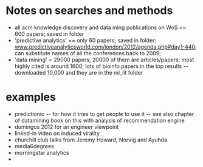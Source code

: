 # Notes on searches and methods

 -  all acm knowledge discovery and data ming publications on WoS == 600 papers; saved in folder
 - 'predictive analytics' == only 60 papers; saved in folder; www.predictiveanalyticsworld.com/london/2012/agenda.php#day1-440; can substitute names of all the conferences back to 2009;
 - 'data mining' = 29000 papers, 20000 of them are articles/papers; most highly cited is around 1600; lots of bioinfo papers in the top results -- downloaded 10,000 and they are in the ml_lit folder

# examples

- predictionio -- for how it tries to get people to use it -- see also chapter of datamining book on this with analysis of recommendation engine
- domingos 2012 for an engineer viewpoint
- linked-in video on induced virality
- churchill club talks from Jeremy Howard, Norvig and Ayuhda
- media6degrees
- morningstar analytics
- 